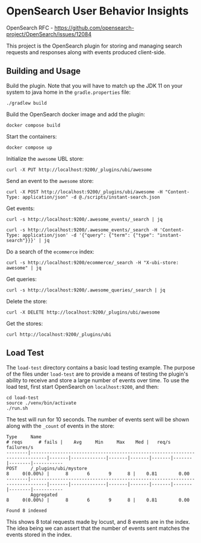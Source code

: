 # OpenSearch User Behavior Insights

OpenSearch RFC - https://github.com/opensearch-project/OpenSearch/issues/12084

This project is the OpenSearch plugin for storing and managing search requests and responses along with events produced client-side.

## Building and Usage

Build the plugin.  Note that you will have to match up the JDK 11 on your system to java home in the `gradle.properties` file:

`./gradlew build`

Build the OpenSearch docker image and add the plugin:

`docker compose build`

Start the containers:

`docker compose up`

Initialize the `awesome` UBL store:

```
curl -X PUT http://localhost:9200/_plugins/ubi/awesome
```

Send an event to the `awesome` store:

```
curl -X POST http://localhost:9200/_plugins/ubi/awesome -H "Content-Type: application/json" -d @./scripts/instant-search.json
```

Get events:

```
curl -s http://localhost:9200/.awesome_events/_search | jq
```

```
curl -s http://localhost:9200/.awesome_events/_search -H 'Content-Type: application/json' -d '{"query": {"term": {"type": "instant-search"}}}' | jq
```

Do a search of the `ecommerce` index:

```
curl -s http://localhost:9200/ecommerce/_search -H "X-ubi-store: awesome" | jq
```

Get queries:

```
curl -s http://localhost:9200/.awesome_queries/_search | jq
```

Delete the store:

```
curl -X DELETE http://localhost:9200/_plugins/ubi/awesome
```

Get the stores:

```
curl http://localhost:9200/_plugins/ubi
```

## Load Test

The `load-test` directory contains a basic load testing example. The purpose of the files under `load-test` are to provide a means of testing the plugin's ability to receive and store a large number of events over time. To use the load test, first start OpenSearch on `localhost:9200`, and then:

```
cd load-test
source ./venv/bin/activate
./run.sh
```

The test will run for 10 seconds. The number of events sent will be shown along with the `_count` of events in the store:

```
Type     Name                                                                          # reqs      # fails |    Avg     Min     Max    Med |   req/s  failures/s
--------|----------------------------------------------------------------------------|-------|-------------|-------|-------|-------|-------|--------|-----------
POST     /_plugins/ubi/mystore                                                              8     0(0.00%) |      8       6       9      8 |    0.81        0.00
--------|----------------------------------------------------------------------------|-------|-------------|-------|-------|-------|-------|--------|-----------
         Aggregated                                                                         8     0(0.00%) |      8       6       9      8 |    0.81        0.00

Found 8 indexed
```

This shows 8 total requests made by locust, and 8 events are in the index. The idea being we can assert that the number of events sent matches the events stored in the index.